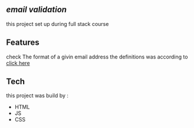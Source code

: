 
## _email validation_

this project set up during full stack course


## Features

check The format of a givin  email address
the definitions was according to  [click here](https://en.wikipedia.org/wiki/Email_address)



## Tech

this project was build by :

- HTML
- JS
- CSS
